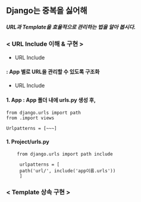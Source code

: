 ## Django는 중복을 싫어해
##### URL과 Template을 효율적으로 관리하는 법을 알아 봅시다.

### < URL Include 이해 & 구현 >
* URL Include 
#### : App 별로 URL을 관리할 수 있도록 구조화

* URL Include
#### 1. App : App 폴더 내에 urls.py 생성 후,
~~~
from django.urls import path
from .import views

Urlpatterns = [~~~]
~~~
#### 1. Project/urls.py
~~~
    from django.urls import path include
 
     urlpatterns = [
     path('url/', include('app이름.urls'))
     ]
~~~

### < Template 상속 구현 >

